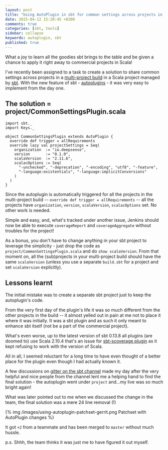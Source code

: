 ```yaml
---
layout: post
title: "Using AutoPlugin in sbt for common settings across projects in multi-project build"
date: 2015-04-12 15:20:45 +0200
comments: true
categories: [sbt, tools]
sidebar: collapse
keywords: autoplugin, sbt
published: true
---
```


What a joy to learn all the goodies sbt brings to the table and be given a chance to apply it right away to commercial projects in Scala!

I've recently been assigned to a task to create a solution to share common settings across projects in a [multi-project build](http://www.scala-sbt.org/0.13/tutorial/Multi-Project.html) in a Scala project managed by [sbt](http://www.scala-sbt.org). With the new feature of sbt - [autoplugins](http://www.scala-sbt.org/0.13/docs/Plugins.html) - it was very easy to implement from the day one.

<!-- more -->

## The solution = project/CommonSettingsPlugin.scala

	import sbt._
	import Keys._

	object CommonSettingsPlugin extends AutoPlugin {
	  override def trigger = allRequirements
	  override lazy val projectSettings = Seq(
	    organization  := "io.deepsense",
	    version       := "0.1.0",
	    scalaVersion  := "2.11.6",
	    scalacOptions := Seq(
	      "-unchecked", "-deprecation", "-encoding", "utf8", "-feature",
	      "-language:existentials", "-language:implicitConversions"
	    )
	  )
	}

Since the autoplugin is automatically triggered for all the projects in the multi-project build -- `override def trigger = allRequirements` -- all the projects have `organization`, `version`, `scalaVersion`, `scalacOptions` set. No other work is needed.

Simple and easy, and, what's tracked under another issue, Jenkins should now be able to execute `coverageReport` and `coverageAggregate` without troubles for the project!

As a bonus, you don't have to change anything in your sbt project to leverage the simplicity - just drop the code as `project/CommonSettingsPlugin.scala` and do `show scalaVersion`. From that moment on, all the (sub)projects in your multi-project build should have the same `scalaVersion` (unless you use a separate `build.sbt` for a project and set `scalaVersion` explicitly).

## Lessons learnt

The initial mistake was to create a separate sbt project just to keep the autoplugin's code.

From the very first day of the plugin's life it was so much different from the other projects in the build -- it almost yelled out in pain at me not to place it where it was initially. It was a sbt plugin and as such it only meant to enhance sbt itself (not be a part of the commercial project).

What's even worse, up to the latest version of sbt 0.13.8 all plugins (are doomed to) use Scala 2.10.4 that's an issue for [sbt-scoverage plugin](https://github.com/scoverage/sbt-scoverage) as it kept refusing to work with the version of Scala.

All in all, I seemed reluctant for a long time to have even thought of a better place for the plugin even though I had actually known it.

A few discussions on [gitter on the sbt channel](https://gitter.im/sbt/sbt) made my day after the very helpful and nice people from the channel lent me a helping hand to find the final solution - the autoplugin went under `project` and...my live was so much bright again!

What was later pointed out to me when we discussed the change in the team, the final solution was a mere 24 line removal (!)

{% img /images/using-autoplugin-patchset-gerrit.png Patchset with AutoPlugin changes %}

It got `+2` from a teammate and has been merged to `master` without much hussle.

p.s. Shhh, the team thinks it was just me to have figured it out myself.
